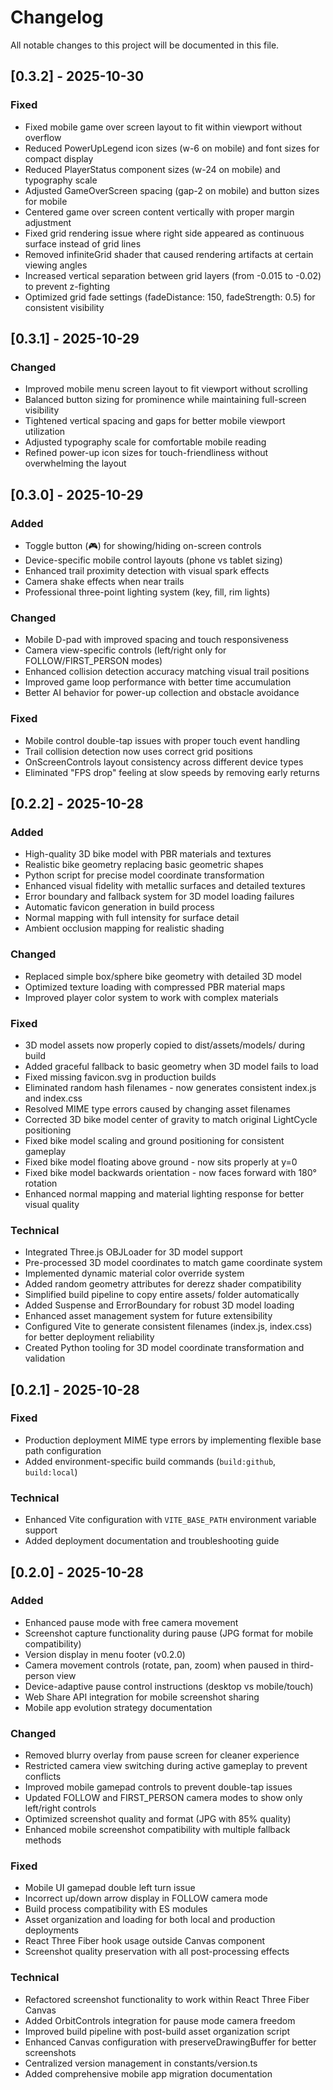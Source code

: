 # Changelog

All notable changes to this project will be documented in this file.

## [0.3.2] - 2025-10-30

### Fixed
- Fixed mobile game over screen layout to fit within viewport without overflow
- Reduced PowerUpLegend icon sizes (w-6 on mobile) and font sizes for compact display
- Reduced PlayerStatus component sizes (w-24 on mobile) and typography scale
- Adjusted GameOverScreen spacing (gap-2 on mobile) and button sizes for mobile
- Centered game over screen content vertically with proper margin adjustment
- Fixed grid rendering issue where right side appeared as continuous surface instead of grid lines
- Removed infiniteGrid shader that caused rendering artifacts at certain viewing angles
- Increased vertical separation between grid layers (from -0.015 to -0.02) to prevent z-fighting
- Optimized grid fade settings (fadeDistance: 150, fadeStrength: 0.5) for consistent visibility

## [0.3.1] - 2025-10-29

### Changed
- Improved mobile menu screen layout to fit viewport without scrolling
- Balanced button sizing for prominence while maintaining full-screen visibility
- Tightened vertical spacing and gaps for better mobile viewport utilization
- Adjusted typography scale for comfortable mobile reading
- Refined power-up icon sizes for touch-friendliness without overwhelming the layout

## [0.3.0] - 2025-10-29

### Added
- Toggle button (🎮) for showing/hiding on-screen controls
- Device-specific mobile control layouts (phone vs tablet sizing)
- Enhanced trail proximity detection with visual spark effects
- Camera shake effects when near trails
- Professional three-point lighting system (key, fill, rim lights)

### Changed
- Mobile D-pad with improved spacing and touch responsiveness
- Camera view-specific controls (left/right only for FOLLOW/FIRST_PERSON modes)
- Enhanced collision detection accuracy matching visual trail positions
- Improved game loop performance with better time accumulation
- Better AI behavior for power-up collection and obstacle avoidance

### Fixed
- Mobile control double-tap issues with proper touch event handling
- Trail collision detection now uses correct grid positions
- OnScreenControls layout consistency across different device types
- Eliminated "FPS drop" feeling at slow speeds by removing early returns

## [0.2.2] - 2025-10-28

### Added
- High-quality 3D bike model with PBR materials and textures
- Realistic bike geometry replacing basic geometric shapes
- Python script for precise model coordinate transformation
- Enhanced visual fidelity with metallic surfaces and detailed textures
- Error boundary and fallback system for 3D model loading failures
- Automatic favicon generation in build process
- Normal mapping with full intensity for surface detail
- Ambient occlusion mapping for realistic shading

### Changed
- Replaced simple box/sphere bike geometry with detailed 3D model
- Optimized texture loading with compressed PBR material maps
- Improved player color system to work with complex materials

### Fixed
- 3D model assets now properly copied to dist/assets/models/ during build
- Added graceful fallback to basic geometry when 3D model fails to load
- Fixed missing favicon.svg in production builds
- Eliminated random hash filenames - now generates consistent index.js and index.css
- Resolved MIME type errors caused by changing asset filenames
- Corrected 3D bike model center of gravity to match original LightCycle positioning
- Fixed bike model scaling and ground positioning for consistent gameplay
- Fixed bike model floating above ground - now sits properly at y=0
- Fixed bike model backwards orientation - now faces forward with 180° rotation
- Enhanced normal mapping and material lighting response for better visual quality

### Technical
- Integrated Three.js OBJLoader for 3D model support
- Pre-processed 3D model coordinates to match game coordinate system
- Implemented dynamic material color override system
- Added random geometry attributes for derezz shader compatibility
- Simplified build pipeline to copy entire assets/ folder automatically
- Added Suspense and ErrorBoundary for robust 3D model loading
- Enhanced asset management system for future extensibility
- Configured Vite to generate consistent filenames (index.js, index.css) for better deployment reliability
- Created Python tooling for 3D model coordinate transformation and validation

## [0.2.1] - 2025-10-28

### Fixed
- Production deployment MIME type errors by implementing flexible base path configuration
- Added environment-specific build commands (`build:github`, `build:local`)

### Technical
- Enhanced Vite configuration with `VITE_BASE_PATH` environment variable support
- Added deployment documentation and troubleshooting guide

## [0.2.0] - 2025-10-28

### Added
- Enhanced pause mode with free camera movement
- Screenshot capture functionality during pause (JPG format for mobile compatibility)
- Version display in menu footer (v0.2.0)
- Camera movement controls (rotate, pan, zoom) when paused in third-person view
- Device-adaptive pause control instructions (desktop vs mobile/touch)
- Web Share API integration for mobile screenshot sharing
- Mobile app evolution strategy documentation

### Changed
- Removed blurry overlay from pause screen for cleaner experience
- Restricted camera view switching during active gameplay to prevent conflicts
- Improved mobile gamepad controls to prevent double-tap issues
- Updated FOLLOW and FIRST_PERSON camera modes to show only left/right controls
- Optimized screenshot quality and format (JPG with 85% quality)
- Enhanced mobile screenshot compatibility with multiple fallback methods

### Fixed
- Mobile UI gamepad double left turn issue
- Incorrect up/down arrow display in FOLLOW camera mode
- Build process compatibility with ES modules
- Asset organization and loading for both local and production deployments
- React Three Fiber hook usage outside Canvas component
- Screenshot quality preservation with all post-processing effects

### Technical
- Refactored screenshot functionality to work within React Three Fiber Canvas
- Added OrbitControls integration for pause mode camera freedom
- Improved build pipeline with post-build asset organization script
- Enhanced Canvas configuration with preserveDrawingBuffer for better screenshots
- Centralized version management in constants/version.ts
- Added comprehensive mobile app migration documentation

